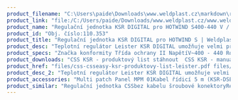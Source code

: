```yaml
---
product_filename: "C:\Users\paide\Downloads\www.weldplast.cz\markdown\regulacni-jednotka-ksr-digital-pro-hotwind-s173.md"
product_link: "file:/C:/Users/paide/Downloads/www.weldplast.cz/www.weldplast.cz/regulacni-jednotka-ksr-digital-pro-hotwind-s173"
product_name: "Regulační jednotka KSR DIGITAL pro HOTWIND S400-440 V / 4000-5400 W"
product_id: "Obj. číslo:110.353"
product_title: "Regulační jednotka KSR DIGITAL pro HOTWIND S | Weldplast"
product_desc: "Teplotní regulátor Leister KSR DIGITAL umožňuje velmi přesnou regulaci teploty vzduchu v ohřívačích vzduchu a horkovzdušných dmychadlech LEISTER.Přesnost více než 02 % jednotky stupnice při 25 °CMožnost přepínání mezi °C a °F přes klávesniciPoužívá zásuvku kompatabilní s modely KSRKompatabilní s teplotním čidlem typu K PT100Dvě nezávisle konfigurovatelné výstrahy s výstupy na dva pohyblivé reléové kontaktyMožnost integrace do ovládacího panelu s otvorem 67 x 67 mmKabel 2m bez zástrčky"
product_specs: "Značka konformity Třída ochrany II NapětíV~400 - 440 Rozměry (D x Š x V)mm175 x 72 x 72 Hmotnostkg05"
product_downloads: "CSS KSR - produktový list stáhnout  CSS KSR - manuál SK stáhnout  CSS KSR - manuál CZ stáhnout  TECHNOLOGIE HORKÉHO VZDUCHU - katalog stáhnout"
product_href: "files/css-csseasy-ksr-produktovy-list-leister.pdf files/css-csseasy-ksr-produktovy-list-leister.pdf files/css-ksr-manual-sk.pdf files/css-ksr-manual-sk.pdf files/css-ksr-manual-cz.pdf files/css-ksr-manual-cz.pdf files/katalog-ph-web.pdf files/katalog-ph-web.pdf"
product_desc_2: "Teplotní regulátor Leister KSR DIGITAL umožňuje velmi přesnou regulaci teploty vzduchu v ohřívačích vzduchu a horkovzdušných dmychadlech LEISTER.Přesnost více než 02 % jednotky stupnice při 25 °CMožnost přepínání mezi °C a °F přes klávesniciPoužívá zásuvku kompatabilní s modely KSRKompatabilní s teplotním čidlem typu K PT100Dvě nezávisle konfigurovatelné výstrahy s výstupy na dva pohyblivé reléové kontaktyMožnost integrace do ovládacího panelu s otvorem 67 x 67 mmKabel 2m bez zástrčky"
product_accessories: "Multi patch Panel MPM 01Kabel řídicí 5 m (KSR-DSE)Kabel termosondy prodlužovací 10 mKabel termosondy prodlužovací 4 mKabel termosondy prodlužovací 2 mTermosonda s 1m kabelem a zástrčkou (CSS easy) Regulační jednotka CSSbez kabelu šroubové konektoryRegulační jednotka KSR DIGITAL100-240 V pro DSE/HT (900°C)Regulační jednotka DSE pro KSR DIGITAL3 x 380-440V 3 x 20A s potenciometremRegulační jednotka KSR DIGITAL pro HOTWIND S230 V / 3700 WRegulační jednotka KSR DIGITAL pro LE 700100-240 V"
product_similar: "Regulační jednotka CSSbez kabelu šroubové konektoryRegulační jednotka KSR DIGITAL100-240 V pro DSE/HT (900°C)Regulační jednotka DSE pro KSR DIGITAL3 x 380-440V 3 x 20A s potenciometremRegulační jednotka KSR DIGITAL pro HOTWIND S230 V / 3700 WRegulační jednotka KSR DIGITAL pro LE 700100-240 V"
---
```

